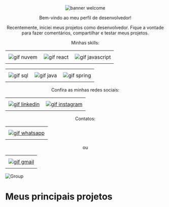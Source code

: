 <div align="center">
<img src="https://imgur.com/wVngxzd.gif" alt="banner welcome"> 

Bem-vindo ao meu perfil de desenvolvedor!

Recentemente, iniciei meus projetos como desenvolvedor. Fique a vontade para fazer comentários, compartilhar e testar meus projetos.





Minhas skills:

<div id="image-table" align="center">
    <table>
        <tr>
            <td style="padding:10px">
            <img src="https://imgur.com/uEu918e.gif" alt="gif nuvem"/>
            </td>
            <td style = "padding: 10px">
            <img src="https://imgur.com/Y6s6iVW.gif" alt="gif react"/>
            </td>
            <td style = "padding: 10px">
            <img src="https://imgur.com/4KYrXJl.gif" alt="gif javascript"/>
            </td>
        </tr>
    </table>
</div>


<div id="image-table" align="center">
    <table>
        <tr>
            <td style = "padding: 10px">
            <img src="https://imgur.com/DLYuqbH.gif" alt="gif sql"/>
            </td>
            <td style = "padding: 10px">
            <img src="https://imgur.com/QuoqkpS.gif" alt="gif java"/>
            </td>
            <td style = "padding: 10px">
            <img src="https://imgur.com/JjqjggI.gif" alt="gif spring"/>
            </td>
        </tr>
    </table>
</div>

<div id="image-table" align="center">
    <table>
        <tr>
        Confira as minhas redes sociais:
            <td style="padding:10px">
              <a href="https://www.linkedin.com/in/devgabrielnascimento/"> <img src="https://imgur.com/1kK8e48.gif" alt="gif linkedin"/></a>
            </td>
            <td style="padding:10px"> <a href="https://www.instagram.com/devgabrielnascimento"> <img src="https://imgur.com/0zW4dLj.gif" alt="gif instagram"/></a>
            </td>
        </tr>
    </table>
</div>
<p>Contatos:</p>
<div id="image-table" align="center">
    <table>
        <tr>
         <td style="padding:10px"> <a href="https://www.instagram.com/devgabrielnascimento"> <img src="https://imgur.com/s5JOIo0.gif" alt="gif whatsapp"/></a>
            </td>
        </tr>
</table>
</div>
<p>ou</p>
<div id="image-table" align="center">
    <table>
        <tr>
         <td style="padding:10px"> <a href="mailto:devgabrielnascimento@gmail.com"> <img src="https://imgur.com/3ybmV4f.gif" alt="gif gmail"/></a>
            </td>
        </tr>
</table>
</div>
</div>

![Group ](https://github.com/devgabrielnascimento/devgabrielnascimento/assets/92201977/8d435cbe-aba2-45ac-a3e3-048088672d89)


# Meus principais projetos
<!--
**devgabrielnascimento/devgabrielnascimento** is a ✨ _special_ ✨ repository because its `README.md` (this file) appears on your GitHub profile.

Here are some ideas to get you started:

- 🔭 I’m currently working on ...
- 🌱 I’m currently learning ...
- 👯 I’m looking to collaborate on ...
- 🤔 I’m looking for help with ...
- 💬 Ask me about ...
- 📫 How to reach me: ...!

- 😄 Pronouns: ...
- ⚡ Fun fact: ...
-->
